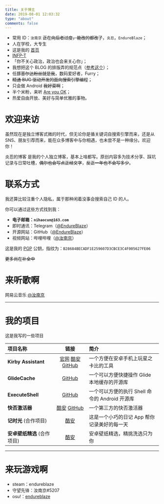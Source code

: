 ```yaml
---
title: 关于博主
date: 2019-08-01 12:03:32
type: "about"
comments: false
---
```


- 常用 ID：`汝南京` ~~正在向后者过度，能改的都改了~~，`炎忍`，`EndureBlaze`；
- 人在学校，大专生
- 这是我的 [首页](https://endureblaze.cn)
- [INFP-T](https://www.16personalities.com/ch/infp-%E4%BA%BA%E6%A0%BC)
- 「你不关心政治，政治也会来关心你」；
- 我想把这个 BLOG 的排版弄的规范点（[参考这个](https://github.com/sparanoid/chinese-copywriting-guidelines)）；
- 任豚~~塞尔达粉丝就是我~~，数码爱好者，Furry；
- ~~精通 BUG 驱动开发的面向搜索引擎编程~~；
- 只会做 Android ~~我好菜啊~~；
- 半个米粉，来听 [Are you OK](https://www.bilibili.com/video/av2271112)；
- 热爱自由开放、美好与简单优雅的事物。

# 欢迎来访

虽然现在是独立博客式微的时代，但无论你是循关键词自搜索引擎而来，还是从 SNS、朋友引荐而来，能在众多博客中与你相遇，也未尝不是一种缘分。欢迎你！

炎忍的博客 是我的个人独立博客，基本上啥都写。原创内容多为技术分享、踩坑记录与日常吐槽，~~偶尔也会写点正经文字~~，~~反正一年也不会写多少~~。

# 联系方式

我还算比较注重个人隐私，属于那种闲着没事会搜索自己 ID 的人。

你可以通过这些方式找到我：

- **电子邮箱：`nihaocun@163.com`**
- 即时通讯：Telegram（[@EndureBlaze](https://t.me/endureblaze)）
- 开源网站：GitHub（[@EndureBlaze](https://github.com/endureblaze)）
- 视频网站：哔哩哔哩（[@汝南京](https://space.bilibili.com/21696748)）

这是我的 [PGP](/PGP) 公钥，指纹为：`B28684BECADF1E259607D3CBCE3C4F005627FE06`

~~更多尚在补全中~~

# 来听歌啊

网易云音乐 [@汝南京](https://music.163.com/#/user/home?id=323833067)

<div class="aplayer" data-id="3111066489" data-server="netease" data-type="playlist" data-autoplay="false" "data-mode:circulation"></div>

---

# 我的项目

这是我写的一些项目

| 项目名称                    |                                                  链接                                                   | 简介                                           |
| :-------------------------- | :-----------------------------------------------------------------------------------------------------: | :--------------------------------------------- |
| **Kirby Assistant**         | [官网](https://kirby.endureblaze.cn/) [酷安]() [GitHub](https://github.com/EndureBlaze/Kirby-Assistant) | 一个方便在安卓手机上玩星之卡比的工具           |
| **GlideCache**              |                           [GitHub](https://github.com/EndureBlaze/GlideCache)                           | 一个可以方便快捷操作 Glide 本地缓存的开源库    |
| **ExecuteShell**            |                          [GitHub](https://github.com/EndureBlaze/ExecuteShell)                          | 一个可以方便的执行 Shell 命令的 Android 开源库 |
| **快否激活器**              |   [酷安](https://www.coolapk.com/apk/237389) [GitHub](https://github.com/EndureBlaze/ActivateBenchaf)   | 一个第三方的快否激活器                         |
| **记时光** (合作项目)       |                       [酷安](https://www.coolapk.com/apk/com.ifreedomer.timenote)                       | 这是一个小巧的日记 App 帮你记录美好的每一天    |
| **安卓壁纸精选** (合作项目) |                    [酷安](https://www.coolapk.com/apk/com.ifreedomer.lovewallpaper)                     | 安卓壁纸精选，精挑洗选只为你                   |

---

# 来玩游戏啊

- steam：endureblaze
- 守望先锋：汝南京#5207
- osu!：[endureblaze](https://osu.ppy.sh/users/14037205)
